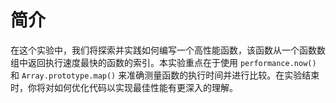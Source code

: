 # 简介

在这个实验中，我们将探索并实践如何编写一个高性能函数，该函数从一个函数数组中返回执行速度最快的函数的索引。本实验重点在于使用 `performance.now()` 和 `Array.prototype.map()` 来准确测量函数的执行时间并进行比较。在实验结束时，你将对如何优化代码以实现最佳性能有更深入的理解。

